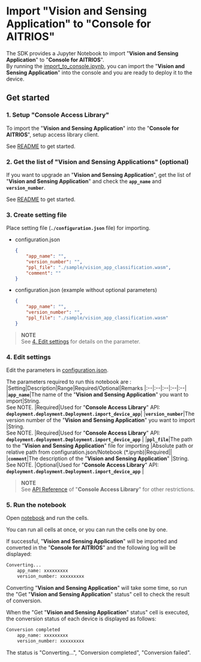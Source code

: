 # Import "**Vision and Sensing Application**" to "**Console for AITRIOS**"
The SDK provides a Jupyter Notebook to import "**Vision and Sensing Application**" to "**Console for AITRIOS**". <br>
By running the [import_to_console.ipynb](./import_to_console.ipynb), you can import the "**Vision and Sensing Application**" into the console and you are ready to deploy it to the device.

## Get started
### 1. Setup "**Console Access Library**"
To import the "**Vision and Sensing Application**" into the "**Console for AITRIOS**", setup access library client.

See [README](./../../_common/set_up_console_client/README.md) to get started.

### 2. Get the list of "**Vision and Sensing Applications**" (optional)
If you want to upgrade an "**Vision and Sensing Application**", get the list of "**Vision and Sensing Application**" and check the **`app_name`** and **`version_number`**.

See [README](./../get_application_list/README.md) to get started.

### 3. Create setting file
Place setting file (**`./configuration.json`** file) for importing.
- configuration.json
    ```json
	{
		"app_name": "",
		"version_number": "",
		"ppl_file": "./sample/vision_app_classification.wasm",
		"comment": ""
	}
    ```

- configuration.json (example without optional parameters)
    ```json
	{
		"app_name": "",
		"version_number": "",
		"ppl_file": "./sample/vision_app_classification.wasm"
	}
    ```

> **NOTE**<br>
> See [4. Edit settings](#4-edit-settings) for details on the parameter.

### 4. Edit settings
Edit the parameters in [configuration.json](./configuration.json).

The parameters required to run this notebook are :
|Setting|Description|Range|Required/Optional|Remarks
|:--|:--|:--|:--|:--|
|**`app_name`**|The name of the "**Vision and Sensing Application**" you want to import|String. <br>See NOTE. |Required|Used for "**Console Access Library**" API:<br>**`deployment.deployment.Deployment.import_device_app`**|
|**`version_number`**|The version number of the "**Vision and Sensing Application**" you want to import |String. <br>See NOTE. |Required|Used for "**Console Access Library**" API:<br>**`deployment.deployment.Deployment.import_device_app`** |
|**`ppl_file`**|The path to the "**Vision and Sensing Application**" file for importing |Absolute path or relative path from configuration.json/Notebook (*.ipynb)|Required||
|**`comment`**|The description of the "**Vision and Sensing Application**" |String. <br>See NOTE. |Optional|Used for "**Console Access Library**" API:<br>**`deployment.deployment.Deployment.import_device_app`** |

> **NOTE**<br>
> See [API Reference](https://developer.aitrios.sony-semicon.com/development-guides/reference/api-references/) of "**Console Access Library**" for other restrictions.

### 5. Run the notebook
Open [notebook](./import_to_console.ipynb) and run the cells.

You can run all cells at once, or you can run the cells one by one.

If successful, "**Vision and Sensing Application**" will be imported and converted in the "**Console for AITRIOS**" and the following log will be displayed:
```bash
Converting...
	app_name: xxxxxxxxx
	version_number: xxxxxxxxx
```

Converting "**Vision and Sensing Application**" will take some time, so run the "Get "**Vision and Sensing Application**" status" cell to check the result of conversion.

When the "Get "**Vision and Sensing Application**" status" cell is executed, the conversion status of each device is displayed as follows:
```bash
Conversion completed
	app_name: xxxxxxxxx
	version_number: xxxxxxxxx
```
The status is "Converting...", "Conversion completed", "Conversion failed".
